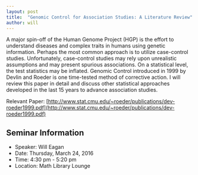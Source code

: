 ```yaml
---
layout: post
title:  "Genomic Control for Association Studies: A Literature Review"
author: will
---
```


A major spin-off of the Human Genome Project (HGP) is the effort to understand diseases and complex traits in humans using genetic information. Perhaps the most common approach is to utilize case-control studies. Unfortunately, case-control studies may rely upon unrealistic assumptions and may present spurious associations. On a statistical level, the test statistics may be inflated. Genomic Control introduced in 1999 by Devlin and Roeder is one time-tested method of corrective action. I will review this paper in detail and discuss other statistical approaches developed in the last 15 years to advance association studies.

Relevant Paper:
[http://www.stat.cmu.edu/~roeder/publications/dev-roeder1999.pdf](http://www.stat.cmu.edu/~roeder/publications/dev-roeder1999.pdf)

## Seminar Information

- Speaker: Will Eagan
- Date: Thursday, March 24, 2016
- Time: 4:30 pm - 5:20 pm
- Location: Math Library Lounge
